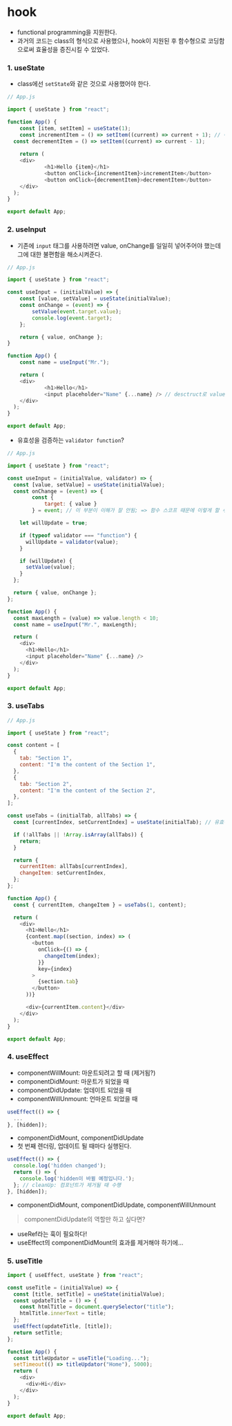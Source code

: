 # hook
- functional programming을 지원한다.  
- 과거의 코드는 class의 형식으로 사용했으나, hook이 지원된 후 함수형으로 코딩함으로써 효율성을 증진시킬 수 있었다.  




### 1. useState
- class에선 `setState`와 같은 것으로 사용했어야 한다.  

```js
// App.js

import { useState } from "react";

function App() {
	const [item, setItem] = useState(1);
	const incrementItem = () => setItem((current) => current + 1); // 이게 훅임!
  const decrementItem = () => setItem((current) => current - 1);
	
	return (
    <div>
			<h1>Hello {item}</h1>
			<button onClick={incrementItem}>incrementItem</button>
			<button onClick={decrementItem}>decrementItem</button>
    </div>
  );
}

export default App;

```

### 2. useInput  
- 기존에 `input` 태그를 사용하려면 value, onChange를 일일히 넣어주어야 했는데 그에 대한 불편함을 해소시켜준다.  

```js
// App.js

import { useState } from "react";

const useInput = (initialValue) => {
	const [value, setValue] = useState(initialValue);
	const onChange = (event) => {
		setValue(event.target.value);
		console.log(event.target);
	};

	return { value, onChange };
}

function App() {
	const name = useInput("Mr.");

	return (
    <div>
			<h1>Hello</h1>
			<input placeholder="Name" {...name} /> // desctruct로 value={value}, onChange={onChange}
    </div>
  );
}

export default App;

```

- 유효성을 검증하는 `validator function`?

```js
// App.js

import { useState } from "react";

const useInput = (initialValue, validator) => {
  const [value, setValue] = useState(initialValue);
  const onChange = (event) => {
		const {
			target: { value }
		} = event; // 이 부분이 이해가 잘 안됨; => 함수 스코프 때문에 이렇게 할 수 있는 건가?

    let willUpdate = true;

    if (typeof validator === "function") {
      willUpdate = validator(value);
    }

    if (willUpdate) {
      setValue(value);
    }
  };

  return { value, onChange };
};

function App() {
  const maxLength = (value) => value.length < 10;
  const name = useInput("Mr.", maxLength);

  return (
    <div>
      <h1>Hello</h1>
      <input placeholder="Name" {...name} />
    </div>
  );
}

export default App;
```

### 3. useTabs

```js
// App.js

import { useState } from "react";

const content = [
  {
    tab: "Section 1",
    content: "I'm the content of the Section 1",
  },
  {
    tab: "Section 2",
    content: "I'm the content of the Section 2",
  },
];

const useTabs = (initialTab, allTabs) => {
  const [currentIndex, setCurrentIndex] = useState(initialTab); // 유효성 검정보다 먼저 선언되어야 오류가 뜨지 않는다.

  if (!allTabs || !Array.isArray(allTabs)) {
    return;
  }

  return {
    currentItem: allTabs[currentIndex],
    changeItem: setCurrentIndex,
  };
};

function App() {
  const { currentItem, changeItem } = useTabs(1, content);

  return (
    <div>
      <h1>Hello</h1>
      {content.map((section, index) => (
        <button
          onClick={() => {
            changeItem(index);
          }}
          key={index}
        >
          {section.tab}
        </button>
      ))}

      <div>{currentItem.content}</div>
    </div>
  );
}

export default App;
```

### 4. useEffect  
- componentWillMount: 마운트되려고 할 때 (제거됨?)
- componentDidMount: 마운트가 되었을 때
- componentDidUpdate: 업데이트 되었을 때
- componentWillUnmount: 언마운트 되었을 때

```js
useEffect(() => {
  ...
}, [hidden]);
```
- componentDidMount, componentDidUpdate
- 첫 번째 렌더링, 업데이트 될 때마다 실행된다.  


```js
useEffect(() => {
  console.log('hidden changed');
  return () => {
    console.log('hidden이 바뀔 예정입니다.');
  }; // cleanUp: 컴포넌트가 제거될 때 수행
}, [hidden]); 
```
- componentDidMount, componentDidUpdate, componentWillUnmount  

> componentDidUpdate의 역할만 하고 싶다면?  
- useRef라는 훅이 필요하다!
- useEffect의 componentDidMount의 효과를 제거해야 하기에...


### 5. useTitle

```js
import { useEffect, useState } from "react";

const useTitle = (initialValue) => {
  const [title, setTitle] = useState(initialValue);
  const updateTitle = () => {
    const htmlTitle = document.querySelector("title");
    htmlTitle.innerText = title;
  };
  useEffect(updateTitle, [title]);
  return setTitle;
};

function App() {
  const titleUpdator = useTitle("Loading...");
  setTimeout(() => titleUpdator("Home"), 5000);
  return (
    <div>
      <div>Hi</div>
    </div>
  );
}

export default App;
```